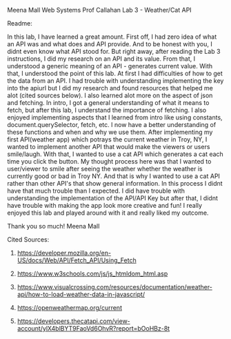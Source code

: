Meena Mall
Web Systems
Prof Callahan
Lab 3 - Weather/Cat API

Readme:

In this lab, I have learned a great amount. First off, I had zero idea of what an API was and what does and API provide. And to be honest with you, I didnt even know what API stood for. But right away, after reading the Lab 3 instructions, I did my research on an API and its value. From that, I understood a generic meaning of an API - generates current value. With that, I understood the point of this lab. At first I had difficulties of how to get the data from an API. I had trouble with understanding implementing the key into the apiurl but I did my research and found resources that helped me alot (cited sources below). I also learned alot more on the aspect of json and fetching. In intro, I got a general understanding of what it means to fetch, but after this lab, I understand the importance of fetching. I also enjoyed implementing aspects that I learned from intro like using constants, document.querySelector, fetch, etc. I now have a better understanding of these functions and when and why we use them. After implementing my first API(weather app) which potrays the current weather in Troy, NY, I wanted to implement another API that would make the viewers or users smile/laugh. With that, I wanted to use a cat API which generates a cat each time you click the button. My thought process here was that I wanted to user/viewer to smile after seeing the weather whether the weather is currently good or bad in Troy NY. And that is why I wanted to use a cat API rather than other API's that show general information. In this process I didnt have that much trouble than I expected. I did have trouble with understanding the implementation of the API/API Key but after that, I didnt have trouble with making the app look more creative and fun! I really enjoyed this lab and played around with it and really liked my outcome. 

Thank you so much!
Meena Mall


Cited Sources: 

1. https://developer.mozilla.org/en-US/docs/Web/API/Fetch_API/Using_Fetch

2. https://www.w3schools.com/js/js_htmldom_html.asp

3. https://www.visualcrossing.com/resources/documentation/weather-api/how-to-load-weather-data-in-javascript/

4. https://openweathermap.org/current

5. https://developers.thecatapi.com/view-account/ylX4blBYT9FaoVd6OhvR?report=bOoHBz-8t





